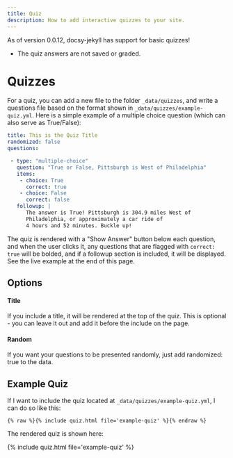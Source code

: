 ```yaml
---
title: Quiz
description: How to add interactive quizzes to your site.
---
```


As of version 0.0.12, docsy-jekyll has support for basic quizzes! 
- The quiz answers are not saved or graded.

# Quizzes

For a quiz, you can add a new file to the folder `_data/quizzes`, and write a 
questions file based on the format shown in `_data/quizzes/example-quiz.yml`.
Here is a simple example of a multiple choice question (which can also serve as 
True/False):

```yaml
title: This is the Quiz Title
randomized: false
questions:

 - type: "multiple-choice"
   question: "True or False, Pittsburgh is West of Philadelphia"
   items:
    - choice: True
      correct: true
    - choice: False
      correct: false
   followup: | 
      The answer is True! Pittsburgh is 304.9 miles West of 
      Philadelphia, or approximately a car ride of 
      4 hours and 52 minutes. Buckle up!
```

The quiz is rendered with a "Show Answer" button below each question, and when
the user clicks it, any questions that are flagged with `correct: true` will be 
bolded, and if a followup section is included, it will be displayed.
See the live example at the end of this page.

## Options

#### Title

If you include a title, it will be rendered at the top of the quiz. This is
optional - you can leave it out and add it before the include on the page.

#### Random

If you want your questions to be presented randomly, just add randomized: true
to the data.


## Example Quiz

If I want to include the quiz located at `_data/quizzes/example-quiz.yml`, I 
can do so like this:

```
{% raw %}{% include quiz.html file='example-quiz' %}{% endraw %}
```

The rendered quiz is shown here:


{% include quiz.html file='example-quiz' %}
